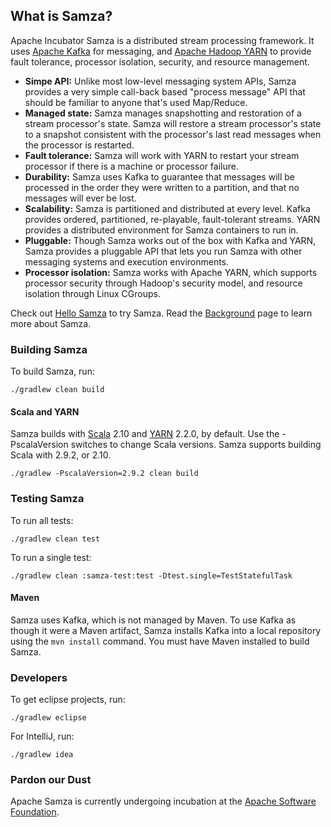 ## What is Samza?

Apache Incubator Samza is a distributed stream processing framework. It uses <a target="_blank" href="http://kafka.apache.org">Apache Kafka</a> for messaging, and <a target="_blank" href="http://hadoop.apache.org/docs/current/hadoop-yarn/hadoop-yarn-site/YARN.html">Apache Hadoop YARN</a> to provide fault tolerance, processor isolation, security, and resource management.

* **Simpe API:** Unlike most low-level messaging system APIs, Samza provides a very simple call-back based "process message" API that should be familiar to anyone that's used Map/Reduce.
* **Managed state:** Samza manages snapshotting and restoration of a stream processor's state. Samza will restore a stream processor's state to a snapshot consistent with the processor's last read messages when the processor is restarted.
* **Fault tolerance:** Samza will work with YARN to restart your stream processor if there is a machine or processor failure.
* **Durability:** Samza uses Kafka to guarantee that messages will be processed in the order they were written to a partition, and that no messages will ever be lost.
* **Scalability:** Samza is partitioned and distributed at every level. Kafka provides ordered, partitioned, re-playable, fault-tolerant streams. YARN provides a distributed environment for Samza containers to run in.
* **Pluggable:** Though Samza works out of the box with Kafka and YARN, Samza provides a pluggable API that lets you run Samza with other messaging systems and execution environments.
* **Processor isolation:** Samza works with Apache YARN, which supports processor security through Hadoop's security model, and resource isolation through Linux CGroups.

Check out [Hello Samza](/startup/hello-samza/0.7.0) to try Samza. Read the [Background](/learn/documentation/0.7.0/introduction/background.html) page to learn more about Samza.

### Building Samza

To build Samza, run:

    ./gradlew clean build

#### Scala and YARN

Samza builds with [Scala](http://www.scala-lang.org/) 2.10 and [YARN](http://hadoop.apache.org/docs/current/hadoop-yarn/hadoop-yarn-site/YARN.html) 2.2.0, by default. Use the -PscalaVersion switches to change Scala versions. Samza supports building Scala with 2.9.2, or 2.10.

    ./gradlew -PscalaVersion=2.9.2 clean build

### Testing Samza

To run all tests:

    ./gradlew clean test

To run a single test:

    ./gradlew clean :samza-test:test -Dtest.single=TestStatefulTask

#### Maven

Samza uses Kafka, which is not managed by Maven. To use Kafka as though it were a Maven artifact, Samza installs Kafka into a local repository using the `mvn install` command. You must have Maven installed to build Samza.

### Developers

To get eclipse projects, run:

    ./gradlew eclipse

For IntelliJ, run:

    ./gradlew idea

### Pardon our Dust

Apache Samza is currently undergoing incubation at the [Apache Software Foundation](http://www.apache.org/).
